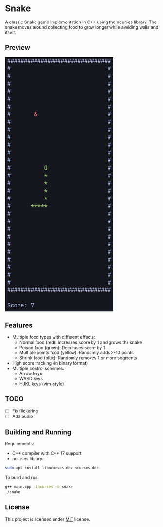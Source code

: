 # Snake

A classic Snake game implementation in C++ using the ncurses library. The snake moves around collecting food to grow longer while avoiding walls and itself.

## Preview

![Preview of the game](./preview.png)

## Features

- Multiple food types with different effects:
  - Normal food (red): Increases score by 1 and grows the snake
  - Poison food (green): Decreases score by 1
  - Multiple points food (yellow): Randomly adds 2-10 points
  - Shrink food (blue): Randomly removes 1 or more segments
- High score tracking (in binary format)
- Multiple control schemes:
  - Arrow keys
  - WASD keys
  - HJKL keys (vim-style)

## TODO

- [ ] Fix flickering
- [ ] Add audio

## Building and Running

Requirements:

- C++ compiler with C++ 17 support
- ncurses library:

```bash
sudo apt install libncurses-dev ncurses-doc
```

To build and run:

```bash
g++ main.cpp -lncurses -o snake
./snake
```

## License

This project is licensed under [MIT](LICENSE) license.

